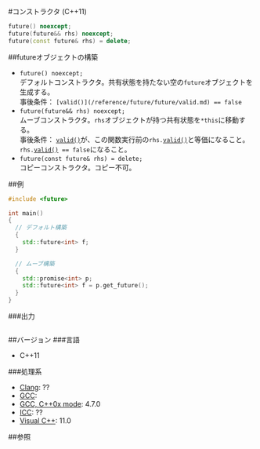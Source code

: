 #コンストラクタ (C++11)
```cpp
future() noexcept;
future(future&& rhs) noexcept;
future(const future& rhs) = delete;
```

##futureオブジェクトの構築
- `future() noexcept;`<br/>デフォルトコンストラクタ。共有状態を持たない空の`future`オブジェクトを生成する。<br/>事後条件： `[valid()](/reference/future/future/valid.md) == false`
- `future(future&& rhs) noexcept;`<br/>ムーブコンストラクタ。`rhs`オブジェクトが持つ共有状態を`*this`に移動する。<br/>事後条件： [`valid()`](./valid.md)が、この関数実行前の`rhs.`[`valid()`](/reference/future/future/valid.md)と等価になること。`rhs.`[`valid()`](./valid.md)` == false`になること。
- `future(const future& rhs) = delete;`<br/>コピーコンストラクタ。コピー不可。

##例
```cpp
#include <future>

int main()
{
  // デフォルト構築
  {
    std::future<int> f;
  }

  // ムーブ構築
  {
    std::promise<int> p;
    std::future<int> f = p.get_future();
  }
}
```

###出力
```
```

##バージョン
###言語
- C++11

###処理系
- [Clang](/implementation.md#clang): ??
- [GCC](/implementation.md#gcc): 
- [GCC, C++0x mode](/implementation.md#gcc): 4.7.0
- [ICC](/implementation.md#icc): ??
- [Visual C++](/implementation.md#visual_cpp): 11.0


##参照


